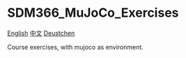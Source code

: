 # SDM366_MuJoCo_Exercises

[English](readme.md) [中文](readme_zh.md) [Deustchen](readme_deu.md)

Course exercises, with mujoco as environment.
